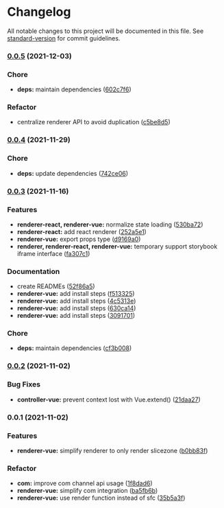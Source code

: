 # Changelog

All notable changes to this project will be documented in this file. See [standard-version](https://github.com/conventional-changelog/standard-version) for commit guidelines.

### [0.0.5](https://github.com/prismicio/slice-canvas/compare/@prismicio/slice-canvas-renderer-vue@0.0.4...@prismicio/slice-canvas-renderer-vue@0.0.5) (2021-12-03)


### Chore

* **deps:** maintain dependencies ([602c7f6](https://github.com/prismicio/slice-canvas/commit/602c7f66291c432ae8c08f8291fc1c274446b411))


### Refactor

* centralize renderer API to avoid duplication ([c5be8d5](https://github.com/prismicio/slice-canvas/commit/c5be8d5e3b381bd925a7004739387a7664d72dd5))

### [0.0.4](https://github.com/prismicio/slice-canvas/compare/@prismicio/slice-canvas-renderer-vue@0.0.3...@prismicio/slice-canvas-renderer-vue@0.0.4) (2021-11-29)


### Chore

* **deps:** update dependencies ([742ce06](https://github.com/prismicio/slice-canvas/commit/742ce06b281bbaf018c2d2e33420b9a0f9f135da))

### [0.0.3](https://github.com/prismicio/slice-canvas/compare/@prismicio/slice-canvas-renderer-vue@0.0.2...@prismicio/slice-canvas-renderer-vue@0.0.3) (2021-11-16)


### Features

* **renderer-react, renderer-vue:** normalize state loading ([530ba72](https://github.com/prismicio/slice-canvas/commit/530ba7208d1eae1f1306bc4da32a11f29dce48be))
* **renderer-react:** add react renderer ([252a5e1](https://github.com/prismicio/slice-canvas/commit/252a5e19f228696b1c8ca182d8481e5ec7b5d5af))
* **renderer-vue:** export props type ([d9169a0](https://github.com/prismicio/slice-canvas/commit/d9169a0c4ef537b5bfbcacdee93183a8f7a50a7b))
* **renderer, renderer-react, renderer-vue:** temporary support storybook iframe interface ([fa307c1](https://github.com/prismicio/slice-canvas/commit/fa307c1133c102141dee1920ee9dbfd823abcec3))


### Documentation

* create READMEs ([52f86a5](https://github.com/prismicio/slice-canvas/commit/52f86a57eea2e0143514591e9b969ec193d701b8))
* **renderer-vue:** add install steps ([f513325](https://github.com/prismicio/slice-canvas/commit/f51332585bc475dba4fcef7566d4b0af3a2e22b3))
* **renderer-vue:** add install steps ([4c5313e](https://github.com/prismicio/slice-canvas/commit/4c5313eef7d42037194e3591d679687664693d94))
* **renderer-vue:** add install steps ([630ca14](https://github.com/prismicio/slice-canvas/commit/630ca14bdb588be9069deee71ae7c53de49adbb1))
* **renderer-vue:** add install steps ([3091701](https://github.com/prismicio/slice-canvas/commit/30917015adb00de23106a17973b899d315778694))


### Chore

* **deps:** maintain dependencies ([cf3b008](https://github.com/prismicio/slice-canvas/commit/cf3b008dbb015295d7ad905ca641dc62f7508260))

### [0.0.2](https://github.com/prismicio/slice-canvas/compare/@prismicio/slice-canvas-renderer-vue@0.0.1...@prismicio/slice-canvas-renderer-vue@0.0.2) (2021-11-02)


### Bug Fixes

* **controller-vue:** prevent context lost with Vue.extend() ([21daa27](https://github.com/prismicio/slice-canvas/commit/21daa27641688e940599110eb344965ae272e6db))

### 0.0.1 (2021-11-02)


### Features

* **renderer-vue:** simplify renderer to only render slicezone ([b0bb83f](https://github.com/prismicio/slice-canvas/commit/b0bb83f685e27e8e748c5abae7faa6e771f459b5))


### Refactor

* **com:** improve com channel api usage ([1f8dad6](https://github.com/prismicio/slice-canvas/commit/1f8dad61b37591f8ac65f28dfcd584127fb67a76))
* **renderer-vue:** simplify com integration ([ba5fb6b](https://github.com/prismicio/slice-canvas/commit/ba5fb6b052c4da96b10a5f5627108989831a52b4))
* **renderer-vue:** use render function instead of sfc ([35b5a3f](https://github.com/prismicio/slice-canvas/commit/35b5a3f0e678942e9059acb7d73157d15b8311a6))
